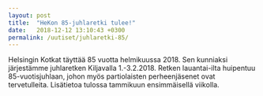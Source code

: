 ```yaml
---
layout: post
title:  "HeKon 85-juhlaretki tulee!"
date:   2018-12-12 13:10:43 +0300
permalink: /uutiset/juhlaretki-85/ 
---
```



Helsingin Kotkat täyttää 85 vuotta helmikuussa 2018. Sen kunniaksi järjestämme juhlaretken Kiljavalla 1.-3.2.2018. Retken lauantai-ilta huipentuu 85-vuotisjuhlaan, johon myös partiolaisten perheenjäsenet ovat tervetulleita. Lisätietoa tulossa tammikuun ensimmäisellä viikolla.
